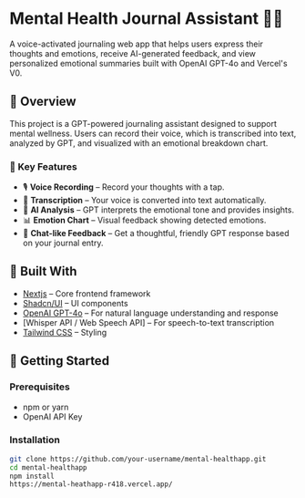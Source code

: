 # Mental Health Journal Assistant 🧠✨

A voice-activated journaling web app that helps users express their thoughts and emotions, receive AI-generated feedback, and view personalized emotional summaries built with OpenAI GPT-4o and Vercel's V0.

## 🧩 Overview

This project is a GPT-powered journaling assistant designed to support mental wellness. Users can record their voice, which is transcribed into text, analyzed by GPT, and visualized with an emotional breakdown chart.

### 🎯 Key Features

- 🎙️ **Voice Recording** – Record your thoughts with a tap.
- 📝 **Transcription** – Your voice is converted into text automatically.
- 🤖 **AI Analysis** – GPT interprets the emotional tone and provides insights.
- 📊 **Emotion Chart** – Visual feedback showing detected emotions.
- 💬 **Chat-like Feedback** – Get a thoughtful, friendly GPT response based on your journal entry.

## 🧠 Built With


- [Nextjs](https://react.dev/) – Core frontend framework
- [Shadcn/UI](https://ui.shadcn.com/) – UI components
- [OpenAI GPT-4o](https://openai.com) – For natural language understanding and response
- [Whisper API / Web Speech API] – For speech-to-text transcription
- [Tailwind CSS](https://tailwindcss.com) – Styling

## 🚀 Getting Started

### Prerequisites

- npm or yarn
- OpenAI API Key

### Installation

```bash
git clone https://github.com/your-username/mental-healthapp.git
cd mental-healthapp
npm install
https://mental-heathapp-r418.vercel.app/
